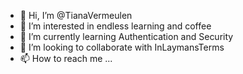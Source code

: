 - 👋 Hi, I’m @TianaVermeulen
- 👀 I’m interested in endless learning and coffee
- 🌱 I’m currently learning Authentication and Security
- 💞️ I’m looking to collaborate with InLaymansTerms
- 📫 How to reach me ...

<!---
TianaVermeulen/TianaVermeulen is a ✨ special ✨ repository because its `README.md` (this file) appears on your GitHub profile.
You can click the Preview link to take a look at your changes.
--->
